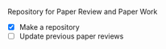 Repository for Paper Review and Paper Work

- [x] Make a repository
- [ ] Update previous paper reviews